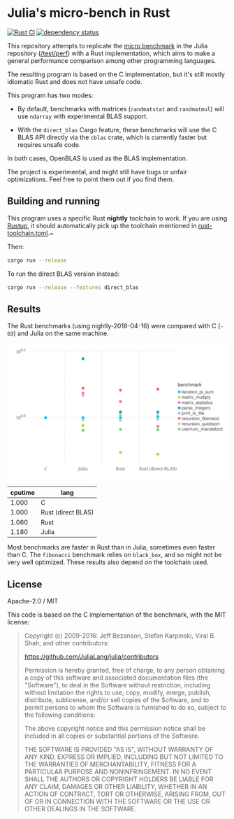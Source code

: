 # Julia's micro-bench in Rust

[![Rust CI](https://github.com/Enet4/julia-bench-rs/actions/workflows/rust.yml/badge.svg)](https://github.com/Enet4/julia-bench-rs/actions/workflows/rust.yml) [![dependency status](https://deps.rs/repo/github/Enet4/julia-bench-rs/status.svg)](https://deps.rs/repo/github/Enet4/julia-bench-rs)

This repository attempts to replicate the [micro benchmark](https://github.com/JuliaLang/julia/tree/master/test/perf/micro) in the Julia repository ([/test/perf](https://github.com/JuliaLang/julia/tree/master/test/perf)) with a Rust implementation, which aims to make a general performance comparison among other programming languages.

The resulting program is based on the C implementation, but it's still mostly idiomatic Rust and does not have unsafe code.

This program has two modes:

- By default, benchmarks with matrices (`randmatstat` and `randmatmul`) will use `ndarray` with experimental BLAS support.

- With the `direct_blas` Cargo feature, these benchmarks will use the C BLAS API directly via the `cblas` crate, which is currently faster but requires unsafe code.

In both cases, OpenBLAS is used as the BLAS implementation.

The project is experimental, and might still have bugs or unfair optimizations. Feel free to point them out if you find them.

## Building and running

This program uses a specific Rust **nightly** toolchain to work.
If you are using [Rustup](), it should automatically pick up the toolchain mentioned in [rust-toolchain.toml](rust-toolchain.toml).~

Then:

```bash
cargo run --release
```

To run the direct BLAS version instead:

```bash
cargo run --release --features direct_blas
```

## Results

The Rust benchmarks (using nightly-2018-04-16) were compared with C (`-O3`) and Julia on the same machine.

![](benchmarks.svg)

| cputime |  lang
|---------|--------------------
| 1.000   |  C
| 1.000   |  Rust (direct BLAS)
| 1.060   |  Rust
| 1.180   |  Julia

Most benchmarks are faster in Rust than in Julia, sometimes even faster than C. The `fibonacci` benchmark relies on `black_box`, and so might not be very well optimized. These results also depend on the toolchain used.

## License

Apache-2.0 / MIT

This code is based on the C implementation of the benchmark, with the MIT license:

> Copyright (c) 2009-2016: Jeff Bezanson, Stefan Karpinski, Viral B. Shah,
> and other contributors:
>
> https://github.com/JuliaLang/julia/contributors
>
> Permission is hereby granted, free of charge, to any person obtaining
> a copy of this software and associated documentation files (the
> "Software"), to deal in the Software without restriction, including
> without limitation the rights to use, copy, modify, merge, publish,
> distribute, sublicense, and/or sell copies of the Software, and to
> permit persons to whom the Software is furnished to do so, subject to
> the following conditions:
>
> The above copyright notice and this permission notice shall be
> included in all copies or substantial portions of the Software.
>
> THE SOFTWARE IS PROVIDED "AS IS", WITHOUT WARRANTY OF ANY KIND,
> EXPRESS OR IMPLIED, INCLUDING BUT NOT LIMITED TO THE WARRANTIES OF
> MERCHANTABILITY, FITNESS FOR A PARTICULAR PURPOSE AND
> NONINFRINGEMENT. IN NO EVENT SHALL THE AUTHORS OR COPYRIGHT HOLDERS BE
> LIABLE FOR ANY CLAIM, DAMAGES OR OTHER LIABILITY, WHETHER IN AN ACTION
> OF CONTRACT, TORT OR OTHERWISE, ARISING FROM, OUT OF OR IN CONNECTION
> WITH THE SOFTWARE OR THE USE OR OTHER DEALINGS IN THE SOFTWARE.
